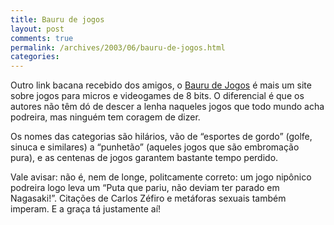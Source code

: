 ```yaml
---
title: Bauru de jogos
layout: post
comments: true
permalink: /archives/2003/06/bauru-de-jogos.html
categories:
---
```

Outro link bacana recebido dos amigos, o <a href="http://baudejogos.vetorialnet.com.br" >Bauru de Jogos</a> é mais um site sobre jogos para micros e videogames de 8 bits. O diferencial é que os autores não têm dó de descer a lenha naqueles jogos que todo mundo acha podreira, mas ninguém tem coragem de dizer.

Os nomes das categorias são hilários, vão de &#8220;esportes de gordo&#8221; (golfe, sinuca e similares) a &#8220;punhetão&#8221; (aqueles jogos que são embromação pura), e as centenas de jogos garantem bastante tempo perdido.

Vale avisar: não é, nem de longe, politcamente correto: um jogo nipônico podreira logo leva um &#8220;Puta que pariu, não deviam ter parado em Nagasaki!&#8221;. Citações de Carlos Zéfiro e metáforas sexuais também imperam. E a graça tá justamente aí!